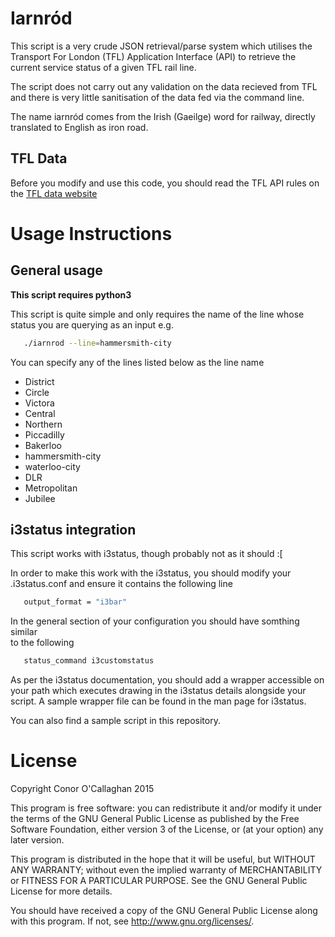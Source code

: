 # Iarnród

This script is a very crude JSON retrieval/parse system which utilises the 
Transport For London (TFL) Application Interface (API) to retrieve the current 
service status of a given TFL rail line. 

The script does not carry out any validation on the data recieved from TFL and
 there is very little sanitisation of the data fed via the command line.

The name iarnród comes from the Irish (Gaeilge) word for railway, directly 
translated to English as iron road. 

## TFL Data

Before you modify and use this code, you should read the TFL API rules on the
[TFL data website](https://tfl.gov.uk/info-for/open-data-users/)

# Usage Instructions

## General usage

**This script requires python3** 

This script is quite simple and only requires the name of the line whose status
you are querying as an input e.g. 
 
```bash
   ./iarnrod --line=hammersmith-city 
```

You can specify any of the lines listed below as the line name

 * District
 * Circle
 * Victora
 * Central
 * Northern
 * Piccadilly
 * Bakerloo
 * hammersmith-city
 * waterloo-city
 * DLR
 * Metropolitan
 * Jubilee

## i3status integration

This script works with i3status, though probably not as it should :[

In order to make this work with the i3status, you should modify your 
.i3status.conf and ensure it contains the following line

```bash
   output_format = "i3bar"
```

In the general section of your configuration you should have somthing similar  
to the following

```bash
   status_command i3customstatus
```

As per the i3status documentation, you should add a wrapper accessible on your
 path which executes drawing in the i3status details alongside your script. 
A sample wrapper file can be found in the man page for i3status. 

You can also find a sample script in this repository. 

# License

Copyright Conor O'Callaghan 2015

This program is free software: you can redistribute it and/or modify
it under the terms of the GNU General Public License as published by
the Free Software Foundation, either version 3 of the License, or
(at your option) any later version.

This program is distributed in the hope that it will be useful,
but WITHOUT ANY WARRANTY; without even the implied warranty of
MERCHANTABILITY or FITNESS FOR A PARTICULAR PURPOSE.  See the
GNU General Public License for more details.

You should have received a copy of the GNU General Public License
along with this program.  If not, see <http://www.gnu.org/licenses/>.
